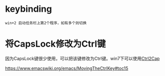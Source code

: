# keybinding

```
win+2 启动任务栏上第2个程序，如有多个则切换
```

# 将CapsLock修改为Ctrl键

因为CapsLock键很少使用，可以把该键修改为Ctrl键。win7下可以使用[Ctrl2Cap](https://technet.microsoft.com/en-us/sysinternals/bb897578.aspx?f=255&MSPPError=-2147217396)

https://www.emacswiki.org/emacs/MovingTheCtrlKey#toc15
